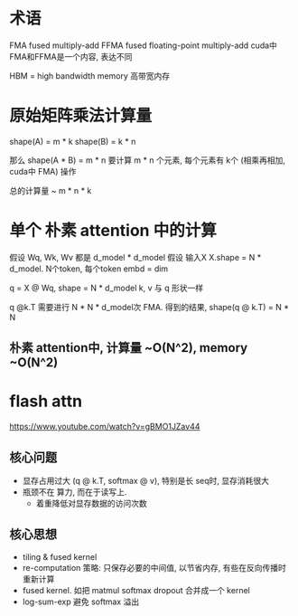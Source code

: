 # 术语
FMA fused multiply-add
FFMA fused floating-point multiply-add
cuda中 FMA和FFMA是一个内容, 表达不同

HBM = high bandwidth memory 高带宽内存

# 原始矩阵乘法计算量
shape(A) = m * k
shape(B) = k * n

那么 shape(A * B) = m * n
要计算 m * n 个元素, 每个元素有 k个 (相乘再相加, cuda中 FMA) 操作

总的计算量 ~ m * n * k

# 单个 朴素 attention 中的计算
假设 Wq, Wk, Wv 都是 d_model * d_model
假设 输入X X.shape = N * d_model. N个token, 每个token embd = dim


q = X @ Wq, shape = N * d_model
k, v 与 q 形状一样

q @k.T 需要进行  N * N * d_model次 FMA.
得到的结果, shape(q @ k.T) = N * N

## 朴素 attention中, 计算量 ~O(N^2), memory ~O(N^2)


# flash attn
https://www.youtube.com/watch?v=gBMO1JZav44



## 核心问题
- 显存占用过大 (q @ k.T, softmax @ v), 特别是长 seq时, 显存消耗很大
- 瓶颈不在 算力, 而在于读写上.
  - 着重降低对显存数据的访问次数
## 核心思想
- tiling & fused kernel
- re-computation 策略: 只保存必要的中间值, 以节省内存, 有些在反向传播时 重新计算
- fused kernel. 如把 matmul softmax dropout 合并成一个 kernel
- log-sum-exp 避免 softmax 溢出
